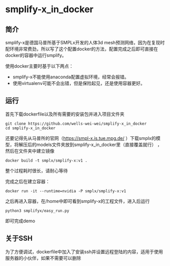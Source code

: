 # smplify-x_in_docker

## 简介
smplify-x是德国马普所基于SMPLx开发的人体3d mesh预测网络，因为在复现时配环境非常费劲，所以写了这个配置docker的方法，配置完成之后即可直接在docker的容器中运行smplify。

使用docker主要时基于以下两点：
* smplify-x不能使用anaconda配置虚拟环境，经常会报错。
* 使用virtualenv可能不会出错，但是保险起见，还是使用容器更好。


## 运行
首先下载dockerfile以及所有需要的安装包并进入项目文件夹
```Shell
git clone https://github.com/wells-wei-wei/smplify-x_in_docker
cd smplify-x_in_docker
```
还要记得先从马普所的官网（https://smpl-x.is.tue.mpg.de/ ）下载smplx的模型，将解压后的models文件夹放到smplify-x_in_docker里（直接覆盖就行）
，然后在文件夹中建立镜像
```Shell
docker build -t smplx/smplify-x:v1 .
```
整个过程耗时很长，请耐心等待

完成之后在建立容器：
```Shell
docker run -it --runtime=nvidia -P smplx/smplify-x:v1
```
之后再进入容器，在/home中即可看到smplify-x的工程文件，进入后运行
```
python3 smplifyx/easy_run.py
```
即可完成demo

## 关于SSH
为了方便调试，dockerfile中加入了安装ssh并设置远程登陆的内容，适用于使用服务器的小伙伴，如果不需要可以删除
